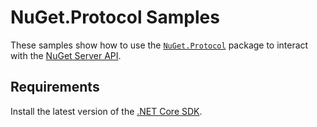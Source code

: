 # NuGet.Protocol Samples

These samples show how to use the [`NuGet.Protocol`](https://www.nuget.org/packages/NuGet.Protocol) package to interact with the [NuGet Server API](https://docs.microsoft.com/en-us/nuget/api/overview).

## Requirements

Install the latest version of the [.NET Core SDK](https://dotnet.microsoft.com/download).
